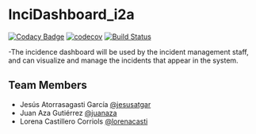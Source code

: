 # InciDashboard_i2a

[![Codacy Badge](https://api.codacy.com/project/badge/Grade/a2c41f52eec04a038438c098967eaaae)](https://www.codacy.com/app/juanaza/InciDashboard_i2a?utm_source=github.com&amp;utm_medium=referral&amp;utm_content=Arquisoft/InciDashboard_i2a&amp;utm_campaign=Badge_Grade)
[![codecov](https://codecov.io/gh/Arquisoft/InciDashboard_i2a/branch/master/graph/badge.svg)](https://codecov.io/gh/Arquisoft/InciDashboard_i2a)
[![Build Status](https://travis-ci.org/Arquisoft/InciDashboard_i2a.svg?branch=master)](https://travis-ci.org/Arquisoft/InciDashboard_i2a)

-The incidence dashboard will be used by the incident management staff, and can visualize and manage the incidents that appear in the system.

## Team Members
* Jesús Atorrasagasti García [@jesusatgar](https://github.com/jesusatgar)
* Juan Aza Gutiérrez [@juanaza](https://github.com/juanaza)
* Lorena Castillero Corriols [@lorenacasti](https://github.com/lorenacasti)

